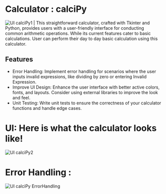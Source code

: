 # Calculator : calciPy

![UI calciPy1](https://github.com/mohit-thakur09/calciPy/assets/82665617/fc430a77-82cb-435b-a0ca-1c92b947809c) | This straightforward calculator, crafted with Tkinter and Python, provides users with a user-friendly interface for conducting common arithmetic operations. While its current features cater to basic calculations. User can perform their day to day basic calculation using this calculator.

## Features

- Error Handling: Implement error handling for scenarios where the user inputs invalid expressions, like dividing by zero or entering Invalid Expression.
- Improve UI Design: Enhance the user interface with better active colors, fonts, and layouts. Consider using external libraries to improve the look and feel.
- Unit Testing: Write unit tests to ensure the correctness of your calculator functions and handle edge cases.


# UI: Here is what the calculator looks like!


![UI calciPy2](https://github.com/mohit-thakur09/calciPy/assets/82665617/c39329e4-e6a5-4972-bb5b-987df5c8d7e0)


# Error Handling : 


![UI calciPy ErrorHandling](https://github.com/mohit-thakur09/calciPy/assets/82665617/a3672a89-8db0-4ffa-b1c9-0192c32f4a0c)
